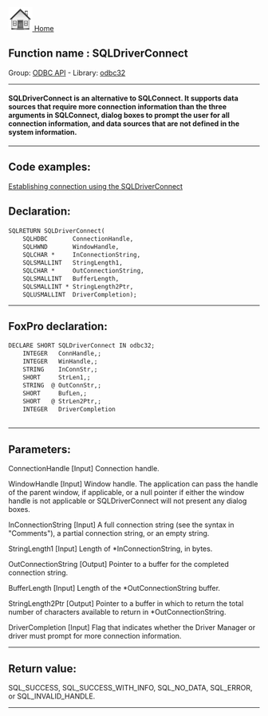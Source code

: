 [<img src="../../images/home.png"> Home ](https://github.com/VFPX/Win32API)  

## Function name : SQLDriverConnect
Group: [ODBC API](../../functions_group.md#ODBC_API)  -  Library: [odbc32](../../../libraries.md#odbc32)  
***  


#### SQLDriverConnect is an alternative to SQLConnect. It supports data sources that require more connection information than the three arguments in SQLConnect, dialog boxes to prompt the user for all connection information, and data sources that are not defined in the system information.
***  


## Code examples:
[Establishing connection using the SQLDriverConnect](../../samples/sample_290.md)  

## Declaration:
```foxpro  
SQLRETURN SQLDriverConnect(
	SQLHDBC       ConnectionHandle,
	SQLHWND       WindowHandle,
	SQLCHAR *     InConnectionString,
	SQLSMALLINT   StringLength1,
	SQLCHAR *     OutConnectionString,
	SQLSMALLINT   BufferLength,
	SQLSMALLINT * StringLength2Ptr,
	SQLUSMALLINT  DriverCompletion);  
```  
***  


## FoxPro declaration:
```foxpro  
DECLARE SHORT SQLDriverConnect IN odbc32;
	INTEGER   ConnHandle,;
	INTEGER   WinHandle,;
	STRING    InConnStr,;
	SHORT     StrLen1,;
	STRING  @ OutConnStr,;
	SHORT     BufLen,;
	SHORT   @ StrLen2Ptr,;
	INTEGER   DriverCompletion
  
```  
***  


## Parameters:
ConnectionHandle 
[Input]
Connection handle. 

WindowHandle 
[Input]
Window handle. The application can pass the handle of the parent window, if applicable, or a null pointer if either the window handle is not applicable or SQLDriverConnect will not present any dialog boxes. 

InConnectionString 
[Input]
A full connection string (see the syntax in "Comments"), a partial connection string, or an empty string. 

StringLength1 
[Input]
Length of *InConnectionString, in bytes. 

OutConnectionString 
[Output]
Pointer to a buffer for the completed connection string. 

BufferLength 
[Input]
Length of the *OutConnectionString buffer. 

StringLength2Ptr 
[Output]
Pointer to a buffer in which to return the total number of characters available to return in *OutConnectionString. 

DriverCompletion 
[Input]
Flag that indicates whether the Driver Manager or driver must prompt for more connection information.  
***  


## Return value:
SQL_SUCCESS, SQL_SUCCESS_WITH_INFO, SQL_NO_DATA, SQL_ERROR, or SQL_INVALID_HANDLE.  
***  


